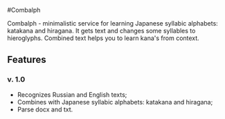 #Combalph

Combalph - minimalistic service for learning Japanese syllabic alphabets: katakana and hiragana. It gets text and changes some syllables to hieroglyphs. Combined text helps you to learn kana's from context.

## Features

### v. 1.0

* Recognizes Russian and English texts;
* Combines with Japanese syllabic alphabets: katakana and hiragana;
* Parse docx and txt.